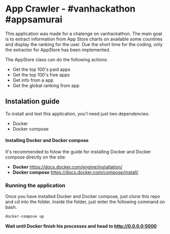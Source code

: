 # App Crawler - #vanhackathon #appsamurai

This application was made for a chalenge on vanhackathon. The main goal is to extract information from App Store charts on available some countries and display the ranking for the user. Due the short time for the coding, only the extractor for AppStore has been implemented. 

The AppStore class can do the following actions:
 - Get the top 100's paid apps
 - Get the top 100's free apps
 - Get info from a app 
 - Get the global ranking from app

## Instalation guide

To install and test this application, you'l need just two dependencies:
 - Docker
 - Docker compose
#### Installing Docker and Docker compose

It's recommended to folow the guide for installing Docker and Docker compose directly on the site:
 - **Docker** https://docs.docker.com/engine/installation/
 - **Docker compose** https://docs.docker.com/compose/install/

### Running the application

Once you have installed Docker and Docker compose, just clone this repo and cd into the folder. Inside the folder, just enter the following command on bash.

```bash
docker-compose up
```

**Wait until Docker finish his processes and head to http://0.0.0.0:5000**
